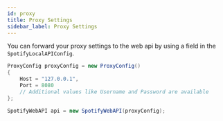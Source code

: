```yaml
---
id: proxy
title: Proxy Settings
sidebar_label: Proxy Settings
---
```


You can forward your proxy settings to the web api by using a field in the `SpotifyLocalAPIConfig`.

```csharp
ProxyConfig proxyConfig = new ProxyConfig()
{
    Host = "127.0.0.1",
    Port = 8080
    // Additional values like Username and Password are available
};

SpotifyWebAPI api = new SpotifyWebAPI(proxyConfig);
```
